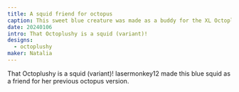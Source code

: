 ```yaml
---
title: A squid friend for octopus
caption: This sweet blue creature was made as a buddy for the XL Octoplushy.
date: 20240106
intro: That Octoplushy is a squid (variant)!
designs:
  - octoplushy
maker: Natalia
---
```


That Octoplushy is a squid (variant)! lasermonkey12 made this blue squid as a friend for her previous octopus version.
